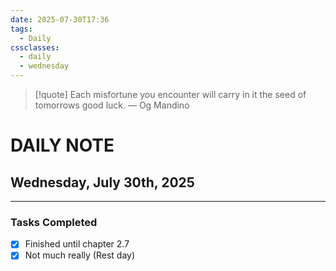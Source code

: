 ```yaml
---
date: 2025-07-30T17:36
tags:
  - Daily
cssclasses:
  - daily
  - wednesday
---
```




> [!quote] Each misfortune you encounter will carry in it the seed of tomorrows good luck.
> — Og Mandino
# DAILY NOTE  
## Wednesday, July 30th, 2025  
***  
### Tasks Completed
- [x] Finished until chapter 2.7
- [x] Not much really (Rest day)